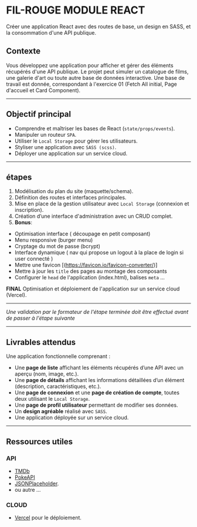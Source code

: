 # FIL-ROUGE MODULE REACT

Créer une application React avec des routes de base, un design en SASS, et la consommation d'une API publique.

## Contexte

Vous développez une application pour afficher et gérer des éléments récupérés d'une API publique. Le projet peut simuler un catalogue de films, une galerie d'art ou toute autre base de données interactive.
Une base de travail est donnée, correspondant à l'exercice 01 (Fetch All initial, Page d'accueil et Card Component).

---

## Objectif principal

- Comprendre et maîtriser les bases de React (`state/props/events`).
- Manipuler un routeur `SPA`.
- Utiliser le `Local Storage` pour gérer les utilisateurs.
- Styliser une application avec `SASS (scss)`.
- Déployer une application sur un service cloud.

---

## étapes

1. Modélisation du plan du site (maquette/schema).
2. Définition des routes et interfaces principales.
3. Mise en place de la gestion utilisateur avec `Local Storage` (connexion et inscription).
4. Création d’une interface d'administration avec un CRUD complet.
5. **Bonus**:

- Optimisation interface ( découpage en petit composant)
- Menu responsive (burger menu)
- Cryptage du mot de passe (bcrypt)
- Interface dynamique ( nav qui propose un logout à la place de login si user connecté )
- Mettre une favicon [(https://favicon.io/favicon-converter/)]
- Mettre à jour les `title` des pages au montage des composants
- Configurer le `head` de l'application (index.html), balises `meta` ...

**FINAL** Optimisation et déploiement de l'application sur un service cloud (Vercel).

---

*Une validation par le formateur de l'étape terminée doit être effectué avant de passer à l'étape suivante*

---

## Livrables attendus

Une application fonctionnelle comprenant :

- Une **page de liste** affichant les éléments récupérés d’une API avec un aperçu (nom, image, etc.).
- Une **page de détails** affichant les informations détaillées d’un élément (description, caractéristiques, etc.).
- Une **page de connexion** et une **page de création de compte**, toutes deux utilisant le `Local Storage`.
- Une **page de profil utilisateur** permettant de modifier ses données.
- Un **design agréable** réalisé avec `SASS`.
- Une application déployée sur un service cloud.

---

## Ressources utiles

### API

- [TMDb](https://developers.themoviedb.org/3/getting-started)
- [PokeAPI](https://pokeapi.co/)
- [JSONPlaceholder](https://jsonplaceholder.typicode.com/).
- ou autre ...

### CLOUD

- [Vercel](https://vercel.com/) pour le déploiement.
